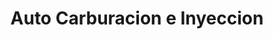 ---
title: "Auto Carburacion e Inyeccion"
url: /barcelona/auto-carburacion-e-inyeccion/
shop: Autowerkstatt
---